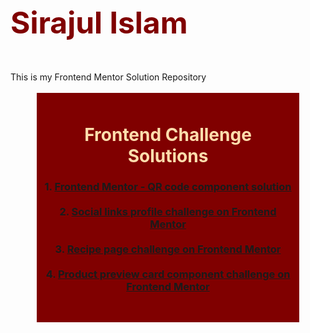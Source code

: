 
<h1 style="color: maroon; font-size:48px;">Sirajul Islam</h1>
<br/>
This is my Frontend Mentor Solution Repository
<br/>

<br/>
<div style="margin: auto;width: 400px; text-align: center; background: maroon; padding: 10px;">
  <h1 style="color:navajowhite;"> Frontend Challenge Solutions</h1>
<h3> 1. 
  <a href="https://sirajshaon.github.io/frontendMentor/qr-code-component-main/"> Frontend Mentor - QR code component solution </a>
<br/>
<br/>
2. 
  <a href="https://sirajshaon.github.io/frontendMentor/social-links-profile-main/"> Social links profile challenge on Frontend Mentor </a>
<br/>
<br/>
3. 
<a href="https://sirajshaon.github.io/frontendMentor/recipe-page-main/"> Recipe page challenge on Frontend Mentor </a>
<br/>
<br/>
4. 
<a href="https://sirajshaon.github.io/frontendMentor/product-preview-card-component-main/"> Product preview card component challenge on Frontend Mentor </a>
<br/>
<br/>
 </h3></div>
